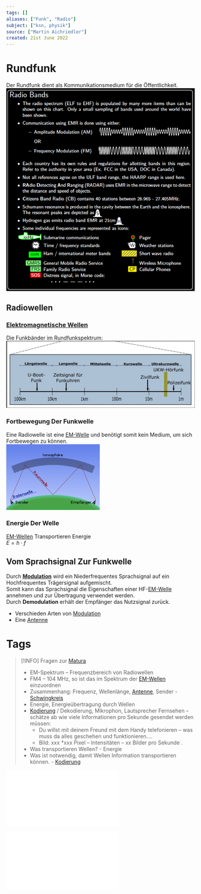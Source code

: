```yaml
---
tags: []
aliases: ["Funk", "Radio"]
subject: ["ksn, physik"]
source: ["Martin Aichriedler"]
created: 21st June 2022
---
```


# Rundfunk

Der Rundfunk dient als Kommunikationsmedium für die Öffentlichkeit.  
![500](assets/RadioBands.png)

## Radiowellen

### [Elektromagnetische Wellen](../Physik/Elektromagnetische%20Wellen.md)

Die Funkbänder im Rundfunkspektrum:  
![EM-Spektrum_Funk](../Physik/assets/EM-Spektrum_Funk.png)

### Fortbewegung Der Funkwelle

Eine Radiowelle ist eine [EM-Welle](../Physik/Elektromagnetische%20Wellen.md) und benötigt somit kein Medium, um sich Fortbewegen zu können.  
![Raum-Bodenwelle|475](assets/Raum-Bodenwelle.png)

### Energie Der Welle

[EM-Wellen](../Physik/Elektromagnetische%20Wellen.md) Transportieren Energie  
$E=h\cdot f$ 

## Vom Sprachsignal Zur Funkwelle

Durch **[Modulation](Modulation.md)** wird ein Niederfrequentes Sprachsignal auf ein Hochfrequentes Trägersignal aufgemischt.  
Somit kann das Sprachsignal die Eigenschaften einer HF-[EM-Welle](../Physik/Elektromagnetische%20Wellen.md) annehmen und zur Übertragung verwendet werden.  
Durch **Demodulation** erhält der Empfänger das Nutzsignal zurück.

- Verschieden Arten von [Modulation](Modulation.md)
- Eine [Antenne](Antenne.md) 

# Tags

>[!INFO] Fragen zur [Matura](../{MOT}%20Chemie/{MOC}%20Matura.md)
> - EM-Spektrum – Frequenzbereich von Radiowellen
>- FM4 – 104 MHz, so ist das im Spektrum der [EM-Wellen](../Physik/Elektromagnetische%20Wellen.md) einzuordnen
> - Zusammenhang: Frequenz, Wellenlänge, [Antenne](Antenne.md), Sender - [Schwingkreis](../Physik/Schwingkreise.md)
> - Energie, Energieübertragung durch Wellen
> - [Kodierung](../Netzwerktechnik/Kodierung.md) / Dekodierung, Mikrophon, Lautsprecher Fernsehen – schätze ab wie viele Informationen pro Sekunde gesendet werden müssen:
>	- Du willst mit deinem Freund mit dem Handy telefonieren – was muss da alles geschehen und funktionieren….
>	- Bild: xxx *xxx Pixel – Intensitäten – xx Bilder pro Sekunde .
> - Was transportieren Wellen? - Energie
> - Was ist notwendig, damit Wellen Information transportieren können. - [Kodierung](../Netzwerktechnik/Kodierung.md)

![Rundfunk](../Physik/assets/pdf/Rundfunk.pdf)


![spectrum_20090210](../Physik/assets/pdf/spectrum_20090210.pdf)
